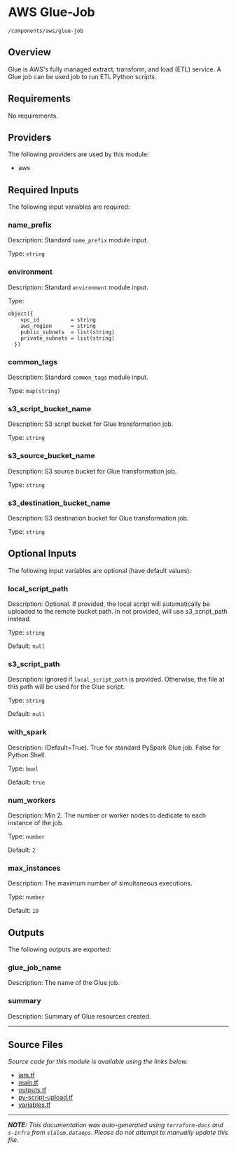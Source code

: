# AWS Glue-Job

`/components/aws/glue-job`

## Overview

Glue is AWS's fully managed extract, transform, and load (ETL) service. A Glue job can be used job to run ETL Python scripts.

## Requirements

No requirements.

## Providers

The following providers are used by this module:

- aws

## Required Inputs

The following input variables are required:

### name_prefix

Description: Standard `name_prefix` module input.

Type: `string`

### environment

Description: Standard `environment` module input.

Type:

```hcl
object({
    vpc_id          = string
    aws_region      = string
    public_subnets  = list(string)
    private_subnets = list(string)
  })
```

### common_tags

Description: Standard `common_tags` module input.

Type: `map(string)`

### s3_script_bucket_name

Description: S3 script bucket for Glue transformation job.

Type: `string`

### s3_source_bucket_name

Description: S3 source bucket for Glue transformation job.

Type: `string`

### s3_destination_bucket_name

Description: S3 destination bucket for Glue transformation job.

Type: `string`

## Optional Inputs

The following input variables are optional (have default values):

### local_script_path

Description: Optional. If provided, the local script will automatically be uploaded to the remote bucket path. In not provided, will use s3_script_path instead.

Type: `string`

Default: `null`

### s3_script_path

Description: Ignored if `local_script_path` is provided. Otherwise, the file at this path will be used for the Glue script.

Type: `string`

Default: `null`

### with_spark

Description: (Default=True). True for standard PySpark Glue job. False for Python Shell.

Type: `bool`

Default: `true`

### num_workers

Description: Min 2. The number or worker nodes to dedicate to each instance of the job.

Type: `number`

Default: `2`

### max_instances

Description: The maximum number of simultaneous executions.

Type: `number`

Default: `10`

## Outputs

The following outputs are exported:

### glue_job_name

Description: The name of the Glue job.

### summary

Description: Summary of Glue resources created.

---

## Source Files

_Source code for this module is available using the links below._

- [iam.tf](https://github.com/slalom-ggp/dataops-infra/tree/main//components/aws/glue-job/iam.tf)
- [main.tf](https://github.com/slalom-ggp/dataops-infra/tree/main//components/aws/glue-job/main.tf)
- [outputs.tf](https://github.com/slalom-ggp/dataops-infra/tree/main//components/aws/glue-job/outputs.tf)
- [py-script-upload.tf](https://github.com/slalom-ggp/dataops-infra/tree/main//components/aws/glue-job/py-script-upload.tf)
- [variables.tf](https://github.com/slalom-ggp/dataops-infra/tree/main//components/aws/glue-job/variables.tf)

---

_**NOTE:** This documentation was auto-generated using
`terraform-docs` and `s-infra` from `slalom.dataops`.
Please do not attempt to manually update this file._
